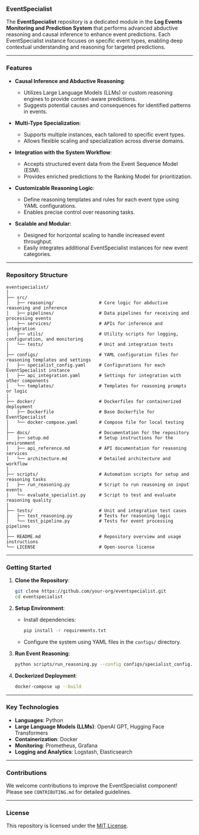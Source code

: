 ### **EventSpecialist**

The **EventSpecialist** repository is a dedicated module in the **Log Events Monitoring and Prediction System** that performs advanced abductive reasoning and causal inference to enhance event predictions. Each EventSpecialist instance focuses on specific event types, enabling deep contextual understanding and reasoning for targeted predictions.

---

### **Features**
- **Causal Inference and Abductive Reasoning**:
  - Utilizes Large Language Models (LLMs) or custom reasoning engines to provide context-aware predictions.
  - Suggests potential causes and consequences for identified patterns in events.

- **Multi-Type Specialization**:
  - Supports multiple instances, each tailored to specific event types.
  - Allows flexible scaling and specialization across diverse domains.

- **Integration with the System Workflow**:
  - Accepts structured event data from the Event Sequence Model (ESM).
  - Provides enriched predictions to the Ranking Model for prioritization.

- **Customizable Reasoning Logic**:
  - Define reasoning templates and rules for each event type using YAML configurations.
  - Enables precise control over reasoning tasks.

- **Scalable and Modular**:
  - Designed for horizontal scaling to handle increased event throughput.
  - Easily integrates additional EventSpecialist instances for new event categories.

---

### **Repository Structure**
```
eventspecialist/
│
├── src/
│   ├── reasoning/                 # Core logic for abductive reasoning and inference
│   ├── pipelines/                 # Data pipelines for receiving and processing events
│   ├── services/                  # APIs for inference and integration
│   ├── utils/                     # Utility scripts for logging, configuration, and monitoring
│   └── tests/                     # Unit and integration tests
│
├── configs/                       # YAML configuration files for reasoning templates and settings
│   ├── specialist_config.yaml     # Configurations for each EventSpecialist instance
│   ├── api_integration.yaml       # Settings for integration with other components
│   └── templates/                 # Templates for reasoning prompts or logic
│
├── docker/                        # Dockerfiles for containerized deployment
│   ├── Dockerfile                 # Base Dockerfile for EventSpecialist
│   └── docker-compose.yaml        # Compose file for local testing
│
├── docs/                          # Documentation for the repository
│   ├── setup.md                   # Setup instructions for the environment
│   ├── api_reference.md           # API documentation for reasoning services
│   └── architecture.md            # Detailed architecture and workflow
│
├── scripts/                       # Automation scripts for setup and reasoning tasks
│   ├── run_reasoning.py           # Script to run reasoning on input events
│   └── evaluate_specialist.py     # Script to test and evaluate reasoning quality
│
├── tests/                         # Unit and integration test cases
│   ├── test_reasoning.py          # Tests for reasoning logic
│   └── test_pipeline.py           # Tests for event processing pipelines
│
├── README.md                      # Repository overview and usage instructions
└── LICENSE                        # Open-source license
```

---

### **Getting Started**
1. **Clone the Repository**:
   ```bash
   git clone https://github.com/your-org/eventspecialist.git
   cd eventspecialist
   ```

2. **Setup Environment**:
   - Install dependencies:
     ```bash
     pip install -r requirements.txt
     ```
   - Configure the system using YAML files in the `configs/` directory.

3. **Run Event Reasoning**:
   ```bash
   python scripts/run_reasoning.py --config configs/specialist_config.yaml
   ```

4. **Dockerized Deployment**:
   ```bash
   docker-compose up --build
   ```

---

### **Key Technologies**
- **Languages**: Python
- **Large Language Models (LLMs)**: OpenAI GPT, Hugging Face Transformers
- **Containerization**: Docker
- **Monitoring**: Prometheus, Grafana
- **Logging and Analytics**: Logstash, Elasticsearch

---

### **Contributions**
We welcome contributions to improve the EventSpecialist component! Please see `CONTRIBUTING.md` for detailed guidelines.

---

### **License**
This repository is licensed under the [MIT License](LICENSE).
